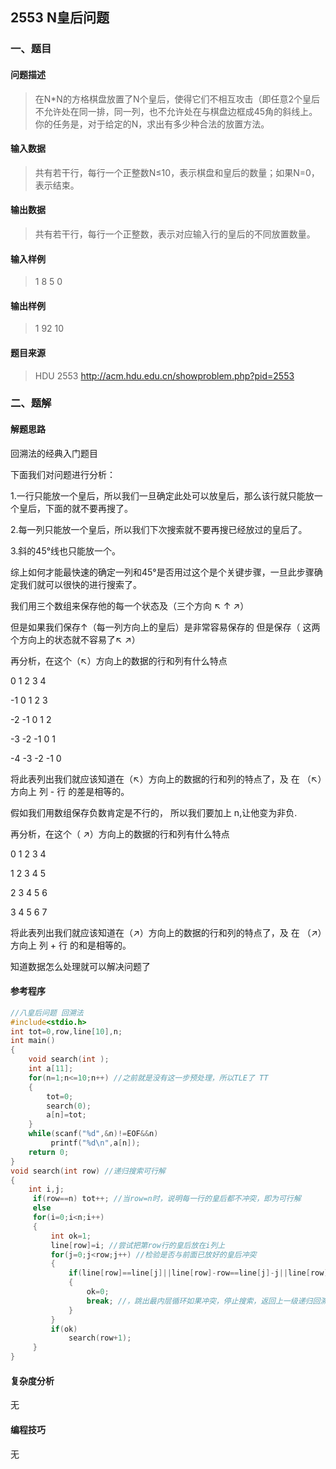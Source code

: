 ## 2553 N皇后问题

### 一、题目

#### 问题描述

>   在N*N的方格棋盘放置了N个皇后，使得它们不相互攻击（即任意2个皇后不允许处在同一排，同一列，也不允许处在与棋盘边框成45角的斜线上。
>   你的任务是，对于给定的N，求出有多少种合法的放置方法。

#### 输入数据

>   共有若干行，每行一个正整数N≤10，表示棋盘和皇后的数量；如果N=0，表示结束。

#### 输出数据

>  共有若干行，每行一个正整数，表示对应输入行的皇后的不同放置数量。

#### 输入样例

>   1 
>   8
>   5
>   0

#### 输出样例

>  1
>  92
>  10

#### 题目来源

> HDU 2553 http://acm.hdu.edu.cn/showproblem.php?pid=2553

### 二、题解

#### 解题思路

 回溯法的经典入门题目

下面我们对问题进行分析：

1.一行只能放一个皇后，所以我们一旦确定此处可以放皇后，那么该行就只能放一个皇后，下面的就不要再搜了。

2.每一列只能放一个皇后，所以我们下次搜索就不要再搜已经放过的皇后了。

3.斜的45°线也只能放一个。

综上如何才能最快速的确定一列和45°是否用过这个是个关键步骤，一旦此步骤确定我们就可以很快的进行搜索了。

我们用三个数组来保存他的每一个状态及（三个方向 ↖ ↑ ↗）

但是如果我们保存↑（每一列方向上的皇后）是非常容易保存的 但是保存（ 这两个方向上的状态就不容易了↖ ↗）

再分析，在这个（↖）方向上的数据的行和列有什么特点

 0  1  2  3   4

-1  0  1  2  3

-2 -1  0  1  2

-3 -2 -1  0  1

-4 -3 -2 -1  0 

将此表列出我们就应该知道在（↖）方向上的数据的行和列的特点了，及   在 （↖）方向上  列 - 行 的差是相等的。

假如我们用数组保存负数肯定是不行的， 所以我们要加上 n,让他变为非负.

再分析，在这个（ ↗）方向上的数据的行和列有什么特点

0 1 2 3 4

1 2 3 4 5

2 3 4 5 6

3 4 5 6 7

将此表列出我们就应该知道在（↗）方向上的数据的行和列的特点了，及   在 （↗）方向上  列 + 行 的和是相等的。

知道数据怎么处理就可以解决问题了

#### 参考程序

```C
//八皇后问题 回溯法
#include<stdio.h>
int tot=0,row,line[10],n;
int main()
{
    void search(int );
    int a[11];
    for(n=1;n<=10;n++) //之前就是没有这一步预处理，所以TLE了 TT
    {
        tot=0;
        search(0);
        a[n]=tot;
    }
    while(scanf("%d",&n)!=EOF&&n)
         printf("%d\n",a[n]);
    return 0;
}
void search(int row) //递归搜索可行解
{
    int i,j;
     if(row==n) tot++; //当row=n时，说明每一行的皇后都不冲突，即为可行解
     else
     for(i=0;i<n;i++)
     {
         int ok=1;
         line[row]=i; //尝试把第row行的皇后放在i列上
         for(j=0;j<row;j++) //检验是否与前面已放好的皇后冲突
         {
             if(line[row]==line[j]||line[row]-row==line[j]-j||line[row]+row==line[j]+j)
             {
                 ok=0; 
                 break; //，跳出最内层循环如果冲突，停止搜索，返回上一级递归回溯。回溯法高效的关键。
             }
         }
         if(ok)
             search(row+1);
     }
}
```

#### 复杂度分析

无

#### 编程技巧

无